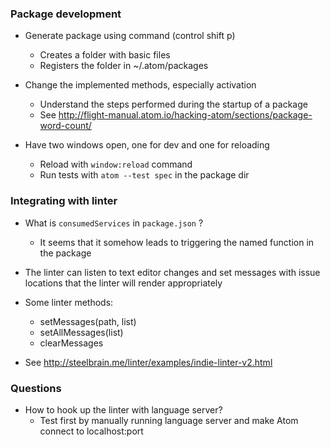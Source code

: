 ### Package development

- Generate package using command (control shift p)
  - Creates a folder with basic files
  - Registers the folder in ~/.atom/packages

- Change the implemented methods, especially activation
  - Understand the steps performed during the startup of a package
  - See http://flight-manual.atom.io/hacking-atom/sections/package-word-count/

- Have two windows open, one for dev and one for reloading
  - Reload with `window:reload` command
  - Run tests with `atom --test spec` in the package dir

### Integrating with linter

- What is `consumedServices` in `package.json` ?
  - It seems that it somehow leads to triggering the named function in the package

- The linter can listen to text editor changes and set messages with issue locations that the linter will render appropriately

- Some linter methods:
  - setMessages(path, list)
  - setAllMessages(list)
  - clearMessages

- See http://steelbrain.me/linter/examples/indie-linter-v2.html

### Questions

- How to hook up the linter with language server?
  - Test first by manually running language server and make Atom connect to localhost:port
